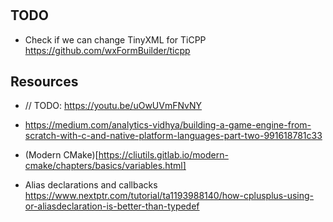 #

## TODO

- Check if we can change TinyXML for TiCPP https://github.com/wxFormBuilder/ticpp

## Resources

- // TODO: https://youtu.be/uOwUVmFNvNY

- https://medium.com/analytics-vidhya/building-a-game-engine-from-scratch-with-c-and-native-platform-languages-part-two-991618781c33

- (Modern CMake)[https://cliutils.gitlab.io/modern-cmake/chapters/basics/variables.html]

- Alias declarations and callbacks https://www.nextptr.com/tutorial/ta1193988140/how-cplusplus-using-or-aliasdeclaration-is-better-than-typedef 